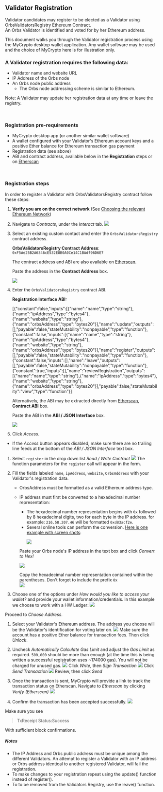 ## Validator Registration

Validator candidates may register to be elected as a Validator using OrbsValidatorsRegistry Ethereum Contract.  
An Orbs Validator is identified and voted for by her Ethereum address. 

This document walks you through the Validator registration process using the MyCrypto desktop wallet application.
Any wallet software may be used and the choice of MyCrypto here is for illustration only.

### A Validator registration requires the following data:
- Validator name and website URL
- IP Address of the Orbs node
- An Orbs node public address
  - The Orbs node addressing scheme is similar to Ethereum.

Note: A Validator may update her registration data at any time or leave the registry.

&nbsp;
### Registration pre-requirements
 - MyCrypto desktop app (or another similar wallet software)
 - A wallet configured with your Validator's Ethereum account keys and a positive Ether balance for Ethereum transaction gas payment
 - Registration data (see above)
 - ABI and contract address, available below in the **Registration** steps or on [Etherscan][2]

&nbsp;
### Registration steps

In order to register a Validator with OrbsValidatorsRegistry contract follow these steps:

1. **Verify you are on the correct network** (See [Choosing the relevant Ethereum Network](./choosing_the_network.md))
   
1. Navigate to *Contracts*, under the *Interact* tab.
![](../instructions/enroll_validator_1.png)

1. Select an existing custom contact amd enter the `OrbsValidatorsRegistry` contract address. 
   
    **OrbsValidatorsRegistry Contract Address**: `0xF5Ae25B2A6346cE532E8B0A0Ce14C1BAdf96D6E7`
  
    The contract address and ABI are also available on [Etherscan][2].

    Paste the address in the **Contract Address** box.

    ![](../instructions/enroll_validator_2a.png)

1. Enter the `OrbsValidatorsRegistry` contract ABI.
   
   **Registration Interface ABI:**

   [{"constant":false,"inputs":[{"name":"name","type":"string"},{"name":"ipAddress","type":"bytes4"},{"name":"website","type":"string"},{"name":"orbsAddress","type":"bytes20"}],"name":"update","outputs":[],"payable":false,"stateMutability":"nonpayable","type":"function"},{"constant":false,"inputs":[{"name":"name","type":"string"},{"name":"ipAddress","type":"bytes4"},{"name":"website","type":"string"},{"name":"orbsAddress","type":"bytes20"}],"name":"register","outputs":[],"payable":false,"stateMutability":"nonpayable","type":"function"},{"constant":false,"inputs":[],"name":"leave","outputs":[],"payable":false,"stateMutability":"nonpayable","type":"function"},{"constant":true,"inputs":[],"name":"reviewRegistration","outputs":[{"name":"name","type":"string"},{"name":"ipAddress","type":"bytes4"},{"name":"website","type":"string"},{"name":"orbsAddress","type":"bytes20"}],"payable":false,"stateMutability":"view","type":"function"}]

    Alternatively, the ABI may be extracted directly from [Etherscan][2], **Contract ABI** box.
  
    Paste the ABI in the **ABI / JSON Interface** box.

    ![](../instructions/enroll_validator_2.png)

1. Click *Access*.
* If the *Access* button appears disabled, make sure there are no trailing line feeds at the bottom of the *ABI / JSON Interface* text box.

1. Select `register` in the drop down list *Read / Write Contract*
![](../instructions/enroll_validator_3.png)
The function parameters for the `register` call will appear in the form.

1. Fill the fields labeled `name`, `ipAddress`, `website`, `OrbsAddress` 
with your Validator's registration data.
    - OrbsAddress must be formatted as a valid Ethereum address type.
    - IP address must first be converted to a hexadecimal number representation:
        - The hexadecimal number representation begins with `0x` followed by 8 hexadecimal digits, two for each byte in the IP address. for example: `216.58.207.46` will be formatted `0xd83acf2e`.
        - Several online tools can perform the conversion. [Here is one example with screen shots](https://www.browserling.com/tools/ip-to-hex):<p>
        ![](../instructions/IP_to_Hex_Converter_1.png)
 
        Paste your Orbs node's IP address in the text box and click *Convert to Hex!* <p>
        ![](../instructions/IP_to_Hex_Converter_2.png)
        
        Copy the hexadecimal number representation contained within the parentheses. Don't forget to include the prefix `0x`       
![](../instructions/enroll_validator_4.png)

1. Choose one of the options under *How would you like to access your wallet?*
and provide your wallet information/credentials.
In this example we choose to work with a HW Ledger:
![](../instructions/enroll_validator_5.png)

Proceed to *Choose Address*. 

1. Select your Validator's Ethereum address. 
The address you choose will be the Validator's identification for voting later on.
![](../instructions/enroll_validator_6.png)
Make sure the account has a positive Ether balance for transaction fees. Then click *Unlock*.

1. Uncheck *Automatically Calculate Gas Limit* and adjust the *Gas Limit* as required. 
`500,000` should be more than enough (at the time this is being written a successful registration uses 
~174000 gas). You will not be charged for unused gas.
![](../instructions/enroll_validator_7.png)
Click *Write*, then *Sign Transaction* 
![](../instructions/enroll_validator_8.png)
Click *Send Transaction*
![](../instructions/enroll_validator_9.png)
Review, then click *Send*

1. Once the transaction is sent, MyCrypto will provide a link to track the transaction status on Etherscan.
Navigate to *Etherscan* by clicking *Verify (Etherscan)*
![](../instructions/enroll_validator_10.png)

1. Confirm the transaction has been accepted successfully.
![](../instructions/etherscan_confirmation_1.png)
 
Make sure you see 
> TxReceipt Status:Success

With sufficient block confirmations.

[2]: https://etherscan.io/address/0xF5Ae25B2A6346cE532E8B0A0Ce14C1BAdf96D6E7#code
[3]: 0xF5Ae25B2A6346cE532E8B0A0Ce14C1BAdf96D6E7

##### Notes
* The IP Address and Orbs public address must be unique among the different Validators. An attempt to register a Validator with an IP address or Orbs address identical to another registered Validator, will fail the registration.
* To make changes to your registration repeat using the update() function instead of register().
* To to be removed from the Validators Registry, use the leave() function.
